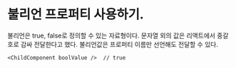 # 불리언 프로퍼티 사용하기. 
불리언은 true, false로 정의할 수 있는 자료형이다. 문자열 외의 값은 리액트에서 중갈호로 감싸 전달한다고 했다. 불리언값은 프로퍼티 이름만 선언해도 전달할 수 있다. 

```
<ChildComponent boolValue />  // true
```